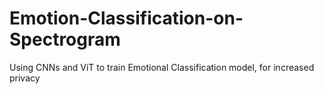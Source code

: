# Emotion-Classification-on-Spectrogram
Using CNNs and ViT to train Emotional Classification model, for increased privacy
